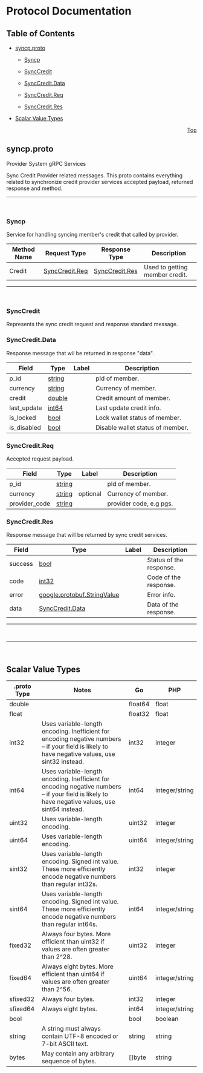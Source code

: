 # Protocol Documentation
<a name="top"></a>

## Table of Contents

- [syncp.proto](#syncp-proto)
    - [Syncp](#wallet-v1-provsys-Syncp)
  
    - [SyncCredit](#wallet-v1-provsys-SyncCredit)
    - [SyncCredit.Data](#wallet-v1-provsys-SyncCredit-Data)
    - [SyncCredit.Req](#wallet-v1-provsys-SyncCredit-Req)
    - [SyncCredit.Res](#wallet-v1-provsys-SyncCredit-Res)
  
- [Scalar Value Types](#scalar-value-types)



<a name="syncp-proto"></a>
<p align="right"><a href="#top">Top</a></p>

## **syncp.proto**
Provider System gRPC Services

Sync Credit Provider related messages.
This proto contains everything related to synchronize credit provider services
accepted payload, returned response and method.

---
</br>


<a name="wallet-v1-provsys-Syncp"></a>

### **Syncp**
Service for handling syncing member's credit that called by provider.

| Method Name | Request Type | Response Type | Description |
| ----------- | ------------ | ------------- | ------------|
| Credit | [SyncCredit.Req](#wallet-v1-provsys-SyncCredit-Req) | [SyncCredit.Res](#wallet-v1-provsys-SyncCredit-Res) | Used to getting member credit. |

 <!-- end services -->

---
</br>


<a name="wallet-v1-provsys-SyncCredit"></a>

### **SyncCredit**
Represents the sync credit request and response standard message.






<a name="wallet-v1-provsys-SyncCredit-Data"></a>

### **SyncCredit.Data**
Response message that wil be returned in response "data".


| Field | Type | Label | Description |
| ----- | ---- | ----- | ----------- |
| p_id | [string](#string) |  | pId of member. |
| currency | [string](#string) |  | Currency of member. |
| credit | [double](#double) |  | Credit amount of member. |
| last_update | [int64](#int64) |  | Last update credit info. |
| is_locked | [bool](#bool) |  | Lock wallet status of member. |
| is_disabled | [bool](#bool) |  | Disable wallet status of member. |






<a name="wallet-v1-provsys-SyncCredit-Req"></a>

### **SyncCredit.Req**
Accepted request payload.


| Field | Type | Label | Description |
| ----- | ---- | ----- | ----------- |
| p_id | [string](#string) |  | pId of member. |
| currency | [string](#string) | optional | Currency of member. |
| provider_code | [string](#string) |  | provider code, e.g pgs. |






<a name="wallet-v1-provsys-SyncCredit-Res"></a>

### **SyncCredit.Res**
Response message that will be returned by sync credit services.


| Field | Type | Label | Description |
| ----- | ---- | ----- | ----------- |
| success | [bool](#bool) |  | Status of the response. |
| code | [int32](#int32) |  | Code of the response. |
| error | [google.protobuf.StringValue](#google-protobuf-StringValue) |  | Error info. |
| data | [SyncCredit.Data](#wallet-v1-provsys-SyncCredit-Data) |  | Data of the response. |





 <!-- end messages -->

---
</br>

 <!-- end enums -->

 <!-- end HasExtensions -->



---
</br>

## Scalar Value Types

| .proto Type | Notes | Go | PHP |
| ----------- | ----- | -- | --- |
| <a name="double" /> double |  | float64 | float|
| <a name="float" /> float |  | float32 | float|
| <a name="int32" /> int32 | Uses variable-length encoding. Inefficient for encoding negative numbers – if your field is likely to have negative values, use sint32 instead. | int32 | integer|
| <a name="int64" /> int64 | Uses variable-length encoding. Inefficient for encoding negative numbers – if your field is likely to have negative values, use sint64 instead. | int64 | integer/string|
| <a name="uint32" /> uint32 | Uses variable-length encoding. | uint32 | integer|
| <a name="uint64" /> uint64 | Uses variable-length encoding. | uint64 | integer/string|
| <a name="sint32" /> sint32 | Uses variable-length encoding. Signed int value. These more efficiently encode negative numbers than regular int32s. | int32 | integer|
| <a name="sint64" /> sint64 | Uses variable-length encoding. Signed int value. These more efficiently encode negative numbers than regular int64s. | int64 | integer/string|
| <a name="fixed32" /> fixed32 | Always four bytes. More efficient than uint32 if values are often greater than 2^28. | uint32 | integer|
| <a name="fixed64" /> fixed64 | Always eight bytes. More efficient than uint64 if values are often greater than 2^56. | uint64 | integer/string|
| <a name="sfixed32" /> sfixed32 | Always four bytes. | int32 | integer|
| <a name="sfixed64" /> sfixed64 | Always eight bytes. | int64 | integer/string|
| <a name="bool" /> bool |  | bool | boolean|
| <a name="string" /> string | A string must always contain UTF-8 encoded or 7-bit ASCII text. | string | string|
| <a name="bytes" /> bytes | May contain any arbitrary sequence of bytes. | []byte | string|
